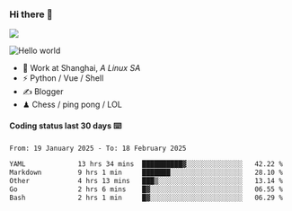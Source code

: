 ### Hi there 👋
![](https://komarev.com/ghpvc/?username=Xuhandsome)


<img src="https://github-readme-stats.vercel.app/api?username=XuHandsome&show_icons=true&theme=merko" alt="Hello world">

<br/>

- 🍻  Work at Shanghai, _A Linux SA_
- ⚡  Python / Vue / Shell
- ✍️  Blogger
- ♟  Chess / ping pong / LOL

#### Coding status last 30 days ⌨️

<!--START_SECTION:waka-->

```txt
From: 19 January 2025 - To: 18 February 2025

YAML             13 hrs 34 mins  ██████████▓░░░░░░░░░░░░░░   42.22 %
Markdown         9 hrs 1 min     ███████░░░░░░░░░░░░░░░░░░   28.10 %
Other            4 hrs 13 mins   ███▒░░░░░░░░░░░░░░░░░░░░░   13.14 %
Go               2 hrs 6 mins    █▓░░░░░░░░░░░░░░░░░░░░░░░   06.55 %
Bash             2 hrs 1 min     █▓░░░░░░░░░░░░░░░░░░░░░░░   06.29 %
```

<!--END_SECTION:waka-->
